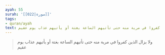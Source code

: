 ```yaml
---
ayah: 55
surah: '[[022|سورة]]'
tags:
- quran/ayah
text: ولا يزال الذين كفروا في مرية منه حتى تأتيهم الساعة بغتة أو يأتيهم عذاب يوم عقيم
---
```

> ولا يزال الذين كفروا في مرية منه حتى تأتيهم الساعة بغتة أو يأتيهم عذاب يوم عقيم
